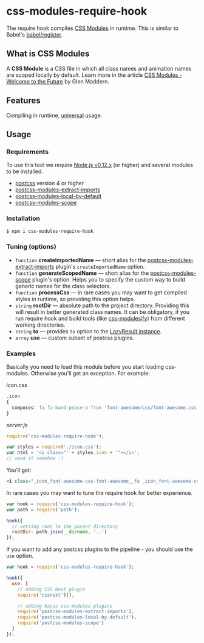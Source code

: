 css-modules-require-hook
========================

The require hook compiles [CSS Modules](https://github.com/css-modules/css-modules) in runtime. This is similar to Babel's [babel/register](https://babeljs.io/docs/usage/require/).

## What is CSS Modules

A **CSS Module** is a CSS file in which all class names and animation names are scoped locally by default. Learn more in the article [CSS Modules - Welcome to the Future](http://glenmaddern.com/articles/css-modules) by Glen&nbsp;Maddern.

## Features

Compiling in runtime, [universal](https://medium.com/@mjackson/universal-javascript-4761051b7ae9) usage.

## Usage

### Requirements

To use this tool we require [Node.js v0.12.x](https://github.com/nodejs/node) (or higher) and several modules to be installed.

- [postcss](https://github.com/postcss/postcss) version 4 or higher
- [postcss-modules-extract-imports](https://github.com/css-modules/postcss-modules-extract-imports)
- [postcss-modules-local-by-default](https://github.com/css-modules/postcss-modules-local-by-default)
- [postcss-modules-scope](https://github.com/css-modules/postcss-modules-scope)

### Installation

```bash
$ npm i css-modules-require-hook
```

### Tuning (options)

 * `function` **createImportedName** &mdash; short alias for the [postcss-modules-extract-imports](https://github.com/css-modules/postcss-modules-extract-imports) plugin's `createImportedName` option.
 * `function` **generateScopedName** &mdash; short alias for the [postcss-modules-scope](https://github.com/css-modules/postcss-modules-scope) plugin's option. Helps you to specify the custom way to build generic names for the class selectors.
 * `function` **processCss** &mdash; in rare cases you may want to get compiled styles in runtime, so providing this option helps.
 * `string`   **rootDir** &mdash; absolute path to the project directory. Providing this will result in better generated class names. It can be obligatory, if you run require hook and build tools (like [css-modulesify](https://github.com/css-modules/css-modulesify)) from different working directories.
 * `string`   **to** &mdash; provides `to` option to the [LazyResult instance](https://github.com/postcss/postcss/blob/master/docs/api.md#processorprocesscss-opts).
 * `array`    **use** &mdash; custom subset of postcss plugins.

### Examples

Basically you need to load this module before you start loading css-modules. Otherwise you'll get an exception. For&nbsp;example:

*icon.css*
```css
.icon
{
  composes: fa fa-hand-peace-o from 'font-awesome/css/font-awesome.css';
}
```

*server.js*
```javascript
require('css-modules-require-hook');

var styles = require('./icon.css');
var html = '<i class="' + styles.icon + '"></i>';
// send it somehow :)
```

You'll get:

```html
<i class="_icon_font-awesome-css-font-awesome__fa _icon_font-awesome-css-font-awesome__fa-hand-peace-o"></i>'
```

In rare cases you may want to tune the require hook for better experience.

```javascript
var hook = require('css-modules-require-hook');
var path = require('path');

hook({
  // setting root to the parent directory
  rootDir: path.join(__dirname, '..')
});
```

If you want to add any postcss plugins to the pipeline - you should use the `use` option.

```javascript
var hook = require('css-modules-require-hook');

hook({
  use: [
    // adding CSS Next plugin
    require('cssnext')(),

    // adding basic css-modules plugins
    require('postcss-modules-extract-imports'),
    require('postcss-modules-local-by-default'),
    require('postcss-modules-scope')
  ]
});
```
